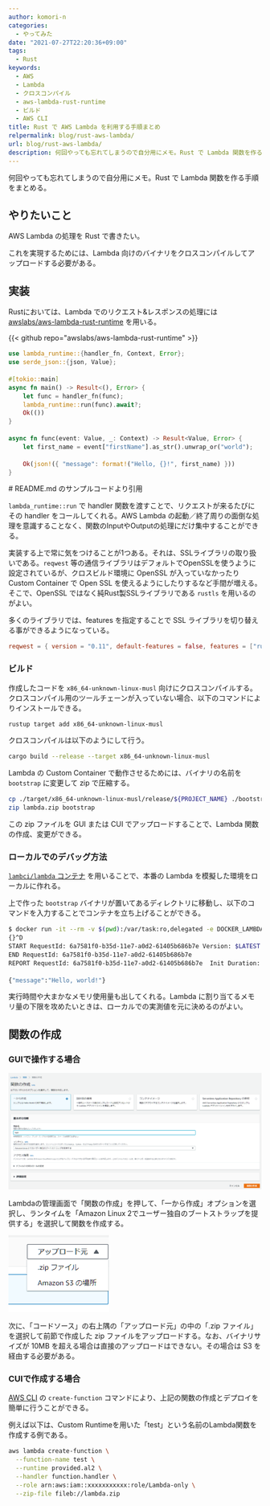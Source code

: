 ```yaml
---
author: komori-n
categories:
  - やってみた
date: "2021-07-27T22:20:36+09:00"
tags:
  - Rust
keywords:
  - AWS
  - Lambda
  - クロスコンパイル
  - aws-lambda-rust-runtime
  - ビルド
  - AWS CLI
title: Rust で AWS Lambda を利用する手順まとめ
relpermalink: blog/rust-aws-lambda/
url: blog/rust-aws-lambda/
description: 何回やっても忘れてしまうので自分用にメモ。Rust で Lambda 関数を作る手順をまとめる。
---
```


何回やっても忘れてしまうので自分用にメモ。Rust で Lambda 関数を作る手順をまとめる。

## やりたいこと

AWS Lambda の処理を Rust で書きたい。

これを実現するためには、Lambda 向けのバイナリをクロスコンパイルしてアップロードする必要がある。

## 実装

Rustにおいては、Lambda でのリクエスト&amp;レスポンスの処理には [awslabs/aws-lambda-rust-runtime](https://github.com/awslabs/aws-lambda-rust-runtime) を用いる。

{{< github repo="awslabs/aws-lambda-rust-runtime" >}}

```rust
use lambda_runtime::{handler_fn, Context, Error};
use serde_json::{json, Value};

#[tokio::main]
async fn main() -> Result<(), Error> {
    let func = handler_fn(func);
    lambda_runtime::run(func).await?;
    Ok(())
}

async fn func(event: Value, _: Context) -> Result<Value, Error> {
    let first_name = event["firstName"].as_str().unwrap_or("world");

    Ok(json!({ "message": format!("Hello, {}!", first_name) }))
}
```

\# README.md のサンプルコードより引用

`lambda_runtime::run` で handler 関数を渡すことで、リクエストが来るたびにその handler をコールしてくれる。AWS Lambda の起動／終了周りの面倒な処理を意識することなく、関数のInputやOutputの処理にだけ集中することができる。

実装する上で常に気をつけることが1つある。それは、SSLライブラリの取り扱いである。`reqwest` 等の通信ライブラリはデフォルトでOpenSSLを使うように設定されているが、クロスビルド環境に OpenSSL が入っていなかったり Custom Container で Open SSL を使えるようにしたりするなど手間が増える。そこで、OpenSSL ではなく純Rust製SSLライブラリである `rustls` を用いるのがよい。

多くのライブラリでは、features を指定することで SSL ライブラリを切り替える事ができるようになっている。

```toml
reqwest = { version = "0.11", default-features = false, features = ["rustls-tls"]}
```

### ビルド

作成したコードを `x86_64-unknown-linux-musl` 向けにクロスコンパイルする。クロスコンパイル用のツールチェーンが入っていない場合、以下のコマンドによりインストールできる。

```sh
rustup target add x86_64-unknown-linux-musl
```

クロスコンパイルは以下のようにして行う。

```sh
cargo build --release --target x86_64-unknown-linux-musl
```

Lambda の Custom Container で動作させるためには、バイナリの名前を `bootstrap` に変更して zip で圧縮する。

```sh
cp ./target/x86_64-unknown-linux-musl/release/${PROJECT_NAME} ./bootstrap
zip lambda.zip bootstrap
```

この zip ファイルを GUI または CUI でアップロードすることで、Lambda 関数の作成、変更ができる。

### ローカルでのデバッグ方法

[`lambci/lambda` コンテナ](https://hub.docker.com/r/lambci/lambda/) を用いることで、本番の Lambda を模擬した環境をローカルに作れる。

上で作った `bootstrap` バイナリが置いてあるディレクトリに移動し、以下のコマンドを入力することでコンテナを立ち上げることができる。

```sh
$ docker run -it --rm -v $(pwd):/var/task:ro,delegated -e DOCKER_LAMBDA_USE_STDIN=1 -e AWS_LAMBDA_FUNCTION_MEMORY_SIZE=128 -e RUST_LOG=info lambci/lambda:provided
{}^D
START RequestId: 6a7581f0-b35d-11e7-a0d2-61405b686b7e Version: $LATEST
END RequestId: 6a7581f0-b35d-11e7-a0d2-61405b686b7e
REPORT RequestId: 6a7581f0-b35d-11e7-a0d2-61405b686b7e  Init Duration: 13150.71 ms      Duration: 8.14 ms       Billed Duration: 100 ms Memory Size: 128 MB     Max Memory Used: 18 MB

{"message":"Hello, world!"}
```

実行時間や大まかなメモリ使用量も出してくれる。Lambda に割り当てるメモリ量の下限を攻めたいときは、ローカルでの実測値を元に決めるのがよい。

## 関数の作成

### GUIで操作する場合

![Lambdaの管理画面で「関数の作成」を選択する](image-2.png)

Lambdaの管理画面で「関数の作成」を押して、「一から作成」オプションを選択し、ランタイムを「Amazon Linux 2でユーザー独自のブートストラップを提供する」を選択して関数を作成する。

![Lambdaへのアップロード](image-3.png)

次に、「コードソース」の右上隅の「アップロード元」の中の「.zip ファイル」を選択して前節で作成した zip ファイルをアップロードする。なお、バイナリサイズが 10MB を超える場合は直接のアップロードはできない。その場合は S3 を経由する必要がある。

### CUIで作成する場合

[AWS CLI](https://aws.amazon.com/jp/cli/) の `create-function` コマンドにより、上記の関数の作成とデプロイを簡単に行うことができる。

例えば以下は、Custom Runtimeを用いた「test」という名前のLambda関数を作成する例である。

```sh
aws lambda create-function \
  --function-name test \
  --runtime provided.al2 \
  --handler function.handler \
  --role arn:aws:iam::xxxxxxxxxxx:role/Lambda-only \
  --zip-file fileb://lambda.zip
```
